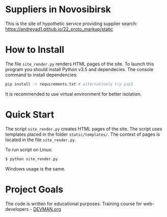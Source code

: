 # Suppliers in Novosibirsk

This is the site of hypothetic service providing supplier search: 
https://andreyad1.github.io/22_proto_markup/static

# How to Install

The file `site_render.py` renders HTML pages of the site. 
To launch this program you should install Python v3.5 and dependecies.
The console command to install dependencies: 

```bash
pip install -r requirements.txt # alternatively try pip3
```

It is recommended to use virtual environment for better isolation.

# Quick Start

The script `site_render.py` creates HTML pages of the site. 
The script uses templates placed in the folder `static/templates/`.
The context of pages is located in the file `site_render.py`.

To run script on Linux:
```bash
$ python site_render.py
``` 

Windows usage is the same.

# Project Goals

The code is written for educational purposes. Training course for web-developers - [DEVMAN.org](https://devman.org)
